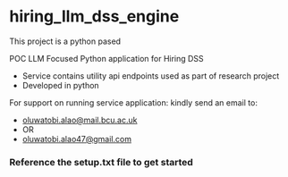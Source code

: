 # hiring_llm_dss_engine

This project is a python pased 

POC LLM Focused Python application for Hiring DSS 

 - Service contains utility api endpoints used as part of research project
 - Developed in python

For support on running service application: kindly send an email to:
- oluwatobi.alao@mail.bcu.ac.uk
- OR
- oluwatobi.alao47@gmail.com

### Reference the setup.txt file to get started